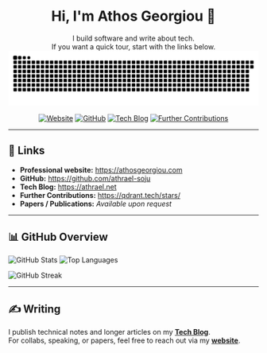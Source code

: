 <div align="center">

# Hi, I'm Athos Georgiou 👋

I build software and write about tech.  
If you want a quick tour, start with the links below.
![snake gif](https://raw.githubusercontent.com/athrael-soju/athrael-soju/output/snake.svg)
<br/>

[![Website](https://img.shields.io/badge/Website-000?style=for-the-badge&logo=firefox-browser&logoColor=white)](https://athosgeorgiou.com)
[![GitHub](https://img.shields.io/badge/GitHub-181717?style=for-the-badge&logo=github&logoColor=white)](https://github.com/athrael-soju)
[![Tech Blog](https://img.shields.io/badge/Tech%20Blog-FFA500?style=for-the-badge&logo=rss&logoColor=white)](https://athrael.net)
[![Further Contributions](https://img.shields.io/badge/Further%20Contributions-25A769?style=for-the-badge&logo=qdrant&logoColor=white)](https://qdrant.tech/stars/)

</div>

---

## 🔗 Links
- **Professional website:** https://athosgeorgiou.com  
- **GitHub:** https://github.com/athrael-soju  
- **Tech Blog:** https://athrael.net  
- **Further Contributions:** https://qdrant.tech/stars/  
- **Papers / Publications:** _Available upon request_

---

## 📊 GitHub Overview
<p>
  <img height="165" alt="GitHub Stats"
       src="https://github-readme-stats.vercel.app/api?username=athrael-soju&show_icons=true&rank_icon=github&theme=transparent" />
  <img height="165" alt="Top Languages"
       src="https://github-readme-stats.vercel.app/api/top-langs/?username=athrael-soju&layout=compact&theme=transparent" />
</p>

<p>
  <img height="165" alt="GitHub Streak"
       src="https://streak-stats.demolab.com?user=athrael-soju&theme=transparent" />
</p>

---

## ✍️ Writing
I publish technical notes and longer articles on my **[Tech Blog](https://athrael.net)**.  
For collabs, speaking, or papers, feel free to reach out via my **[website](https://athosgeorgiou.com)**.

